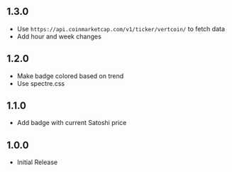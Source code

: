 ## 1.3.0

- Use `https://api.coinmarketcap.com/v1/ticker/vertcoin/` to fetch data
- Add hour and week changes

## 1.2.0

- Make badge colored based on trend
- Use spectre.css

## 1.1.0

- Add badge with current Satoshi price

## 1.0.0

- Initial Release
